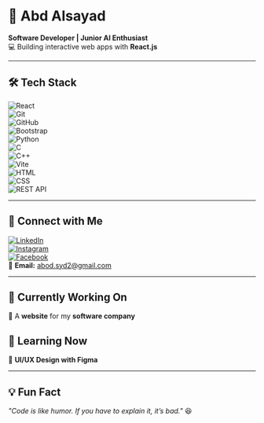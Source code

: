 # 🚀 Abd Alsayad  
**Software Developer | Junior AI Enthusiast**  
💻 Building interactive web apps with **React.js**  

---

## 🛠 Tech Stack  
![React](https://img.shields.io/badge/React-20232A?style=for-the-badge&logo=react&logoColor=61DAFB)  
![Git](https://img.shields.io/badge/Git-F05032?style=for-the-badge&logo=git&logoColor=white)  
![GitHub](https://img.shields.io/badge/GitHub-181717?style=for-the-badge&logo=github&logoColor=white)  
![Bootstrap](https://img.shields.io/badge/Bootstrap-7952B3?style=for-the-badge&logo=bootstrap&logoColor=white)  
![Python](https://img.shields.io/badge/Python-3776AB?style=for-the-badge&logo=python&logoColor=white)  
![C](https://img.shields.io/badge/C-00599C?style=for-the-badge&logo=c&logoColor=white)  
![C++](https://img.shields.io/badge/C++-00599C?style=for-the-badge&logo=c%2B%2B&logoColor=white)  
![Vite](https://img.shields.io/badge/Vite-646CFF?style=for-the-badge&logo=vite&logoColor=white)  
![HTML](https://img.shields.io/badge/HTML-E34F26?style=for-the-badge&logo=html5&logoColor=white)  
![CSS](https://img.shields.io/badge/CSS-1572B6?style=for-the-badge&logo=css3&logoColor=white)  
![REST API](https://img.shields.io/badge/REST_API-02569B?style=for-the-badge&logo=api&logoColor=white)  

---

## 📲 Connect with Me  
[![LinkedIn](https://img.shields.io/badge/LinkedIn-0077B5?style=for-the-badge&logo=linkedin&logoColor=white)](https://www.linkedin.com/in/abdsyd/)  
[![Instagram](https://img.shields.io/badge/Instagram-E4405F?style=for-the-badge&logo=instagram&logoColor=white)](https://www.instagram.com/abd_alsayad)  
[![Facebook](https://img.shields.io/badge/Facebook-1877F2?style=for-the-badge&logo=facebook&logoColor=white)](https://www.facebook.com/share/1MNKPeDaw9/?mibextid=wwXIfr)  
📧 **Email:** [abod.syd2@gmail.com](mailto:abod.syd2@gmail.com)  

---

## 📌 Currently Working On  
🔹 A **website** for my **software company**  

## 📖 Learning Now  
🎨 **UI/UX Design with Figma**  

---

## 💡 Fun Fact  
_"Code is like humor. If you have to explain it, it’s bad."_ 😆  
